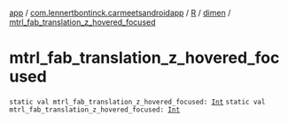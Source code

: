 [app](../../../index.md) / [com.lennertbontinck.carmeetsandroidapp](../../index.md) / [R](../index.md) / [dimen](index.md) / [mtrl_fab_translation_z_hovered_focused](./mtrl_fab_translation_z_hovered_focused.md)

# mtrl_fab_translation_z_hovered_focused

`static val mtrl_fab_translation_z_hovered_focused: `[`Int`](https://kotlinlang.org/api/latest/jvm/stdlib/kotlin/-int/index.html)
`static val mtrl_fab_translation_z_hovered_focused: `[`Int`](https://kotlinlang.org/api/latest/jvm/stdlib/kotlin/-int/index.html)